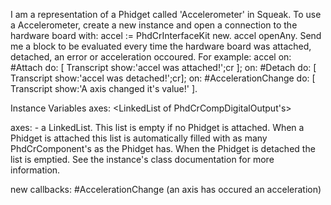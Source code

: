 I am a representation of a Phidget called 'Accelerometer' in Squeak.
To use a Accelerometer, create a new instance and open a connection to the hardware board with:
	accel := PhdCrInterfaceKit new.
	accel openAny.
Send me a block to be evaluated every time the hardware board was attached, detached, an error or acceleration occoured.
For example:
	accel
		on: #Attach do: [ Transcript show:'accel was attached!';cr ];
		on: #Detach do: [ Transcript show:'accel was detached!';cr];
		on: #AccelerationChange do: [ Transcript show:'A axis changed it's value!' ].


Instance Variables
	axes:		<LinkedList of PhdCrCompDigitalOutput's>

axes:
	- a LinkedList. This list is empty if no Phidget is attached. When a Phidget is attached this list is automatically filled with as many PhdCrComponent's as the Phidget has. When the Phidget is detached the list is emptied. See the instance's class documentation for more information.


new callbacks:
	#AccelerationChange (an axis has occured an acceleration)